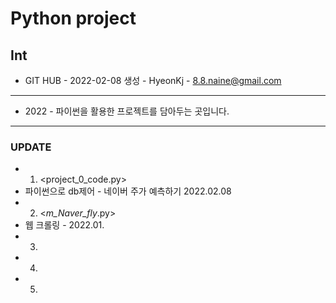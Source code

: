 # Python project 
## Int
- GIT HUB - 2022-02-08 생성 - HyeonKj - 8.8.naine@gmail.com

---------------------------------

- 2022 - 파이썬을 활용한 프로젝트를 담아두는 곳입니다. 


----------------------------------

### UPDATE 
- 1. <project_0_code.py> 
- 파이썬으로 db제어 - 네이버 주가 예측하기 2022.02.08
- 2. <_m_Naver_fly_.py>  
- 웹 크롤링 - 2022.01.
- 3. 
- 4. 
- 5. 